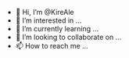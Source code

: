 - 👋 Hi, I’m @KireAle
- 👀 I’m interested in ...
- 🌱 I’m currently learning ...
- 💞️ I’m looking to collaborate on ...
- 📫 How to reach me ...

<!---
KireAle/KireAle is a ✨ special ✨ repository because its `README.md` (this file) appears on your GitHub profile.
You can click the Preview link to take a look at your changes.
--->
